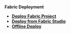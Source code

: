 <strong>Fabric Deployment<strong>
<ul>
<li><a href="/articles/16_deploy_fabric/01_deploy_Fabric_project.md">Deploy Fabric Project</a></li>
<studio><li><a href="/articles/16_deploy_fabric/02_deploy_from_Fabric_Studio.md">Deploy from Fabric Studio</a></li></studio>
<studio><li><a href="/articles/16_deploy_fabric/03_offline_deploy.md">Offline Deploy</a></li></studio>
</ul>
